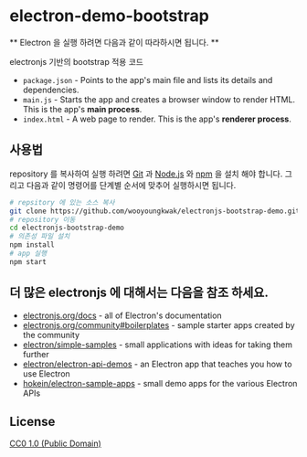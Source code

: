# electron-demo-bootstrap

** Electron 을 실행 하려면 다음과 같이 따라하시면 됩니다. **

electronjs 기반의 bootstrap 적용 코드

- `package.json` - Points to the app's main file and lists its details and dependencies.
- `main.js` - Starts the app and creates a browser window to render HTML. This is the app's **main process**.
- `index.html` - A web page to render. This is the app's **renderer process**.

## 사용법

repository 를 복사하여 실행 하려면 [Git](https://git-scm.com)  과 [Node.js](https://nodejs.org/en/download/) 와 [npm](http://npmjs.com) 을 설치 해야 합니다. 
그리고 다음과 같이 명령어를 단계별 순서에 맞추어 실행하시면 됩니다.

```bash
# repsitory 에 있는 소스 복사 
git clone https://github.com/wooyoungkwak/electronjs-bootstrap-demo.git
# repository 이동
cd electronjs-bootstrap-demo
# 의존성 파일 설치 
npm install
# app 실행
npm start
```

## 더 많은 electronjs 에 대해서는 다음을 참조 하세요.

- [electronjs.org/docs](https://electronjs.org/docs) - all of Electron's documentation
- [electronjs.org/community#boilerplates](https://electronjs.org/community#boilerplates) - sample starter apps created by the community
- [electron/simple-samples](https://github.com/electron/simple-samples) - small applications with ideas for taking them further
- [electron/electron-api-demos](https://github.com/electron/electron-api-demos) - an Electron app that teaches you how to use Electron
- [hokein/electron-sample-apps](https://github.com/hokein/electron-sample-apps) - small demo apps for the various Electron APIs

## License

[CC0 1.0 (Public Domain)](LICENSE.md)
